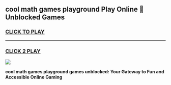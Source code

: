 
## cool math games playground Play Online 👋 Unblocked Games
<h3>
<a href="https://news.freeplayer.one?title=cool_math_games_playground&ref=17CMG">CLICK TO PLAY</a></h3>
<hr>

<h3>
<a href="https://news.freeplayer.one?title=cool_math_games_playground&ref=17CMG">CLICK 2 PLAY</a>
  
</h3>

<a href="https://news.freeplayer.one?title=cool_math_games_playground&ref=17CMG/"><img src="https://clearcache.store/games.png"></a>


**cool math games playground games unblocked: Your Gateway to Fun and Accessible Online Gaming**
